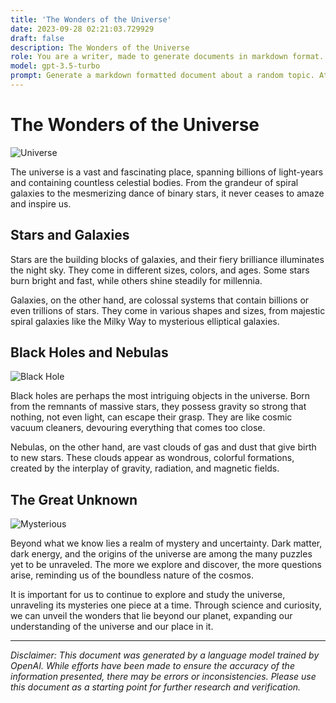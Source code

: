 ```yaml
---
title: 'The Wonders of the Universe'
date: 2023-09-28 02:21:03.729929
draft: false
description: The Wonders of the Universe
role: You are a writer, made to generate documents in markdown format. It is very important that all of the documents you generate are in valid markdown format.
model: gpt-3.5-turbo
prompt: Generate a markdown formatted document about a random topic. At the bottom, include a disclaimer explaining that the document was generated by you. The first line of the document should be the title. Make sure that the entire document is in proper markdown format, using a mix of various tags to make the document visually appealing.
---
```


# The Wonders of the Universe

![Universe](https://cdn.pixabay.com/photo/2012/10/10/17/10/universe-60530_960_720.jpg)

The universe is a vast and fascinating place, spanning billions of light-years and containing countless celestial bodies. From the grandeur of spiral galaxies to the mesmerizing dance of binary stars, it never ceases to amaze and inspire us.

## Stars and Galaxies

Stars are the building blocks of galaxies, and their fiery brilliance illuminates the night sky. They come in different sizes, colors, and ages. Some stars burn bright and fast, while others shine steadily for millennia. 

Galaxies, on the other hand, are colossal systems that contain billions or even trillions of stars. They come in various shapes and sizes, from majestic spiral galaxies like the Milky Way to mysterious elliptical galaxies. 

## Black Holes and Nebulas

![Black Hole](https://cdn.pixabay.com/photo/2015/11/27/15/49/black-hole-1065040_960_720.jpg)

Black holes are perhaps the most intriguing objects in the universe. Born from the remnants of massive stars, they possess gravity so strong that nothing, not even light, can escape their grasp. They are like cosmic vacuum cleaners, devouring everything that comes too close.

Nebulas, on the other hand, are vast clouds of gas and dust that give birth to new stars. These clouds appear as wondrous, colorful formations, created by the interplay of gravity, radiation, and magnetic fields.

## The Great Unknown

![Mysterious](https://cdn.pixabay.com/photo/2018/01/28/11/24/space-3110561_960_720.jpg)

Beyond what we know lies a realm of mystery and uncertainty. Dark matter, dark energy, and the origins of the universe are among the many puzzles yet to be unraveled. The more we explore and discover, the more questions arise, reminding us of the boundless nature of the cosmos.

It is important for us to continue to explore and study the universe, unraveling its mysteries one piece at a time. Through science and curiosity, we can unveil the wonders that lie beyond our planet, expanding our understanding of the universe and our place in it.

---

*Disclaimer: This document was generated by a language model trained by OpenAI. While efforts have been made to ensure the accuracy of the information presented, there may be errors or inconsistencies. Please use this document as a starting point for further research and verification.*